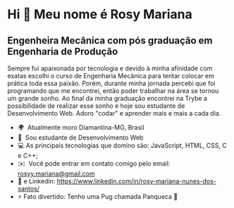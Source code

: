 Hi 👋 Meu nome é Rosy Mariana
=============================

Engenheira Mecânica com pós graduação em Engenharia de Produção
-----------------------------------------------

Sempre fui apaixonada por tecnologia e devido à minha afinidade com exatas escolhi o curso de Engenharia Mecânica para tentar colocar em prática toda essa paixão. Porém, durante minha jornada percebi que foi programando que me encontrei, então poder trabalhar na área se tornou um grande sonho. Ao final da minha graduação encontrei na Trybe a possibilidade de realizar esse sonho e hoje sou estudante de Desenvolvimento Web. Adoro "codar" e aprender mais e mais a cada dia.

* 🌍  Atualmente moro Diamantina-MG, Brasil
* 🧠  Sou estudante de Desenvolvimento Web
* :computer: As principais tecnologias que domino são: JavaScript, HTML, CSS, C e C++;
* ✉️  Você pode entrar em contato comigo pelo email: [rosyy.mariana@gmail.com](mailto:rosyy.mariana@gmail.com)
* :link: e Linkedin: https://www.linkedin.com/in/rosy-mariana-nunes-dos-santos/
* ⚡ Fato divertido: Tenho uma Pug chamada Panqueca 🐶

